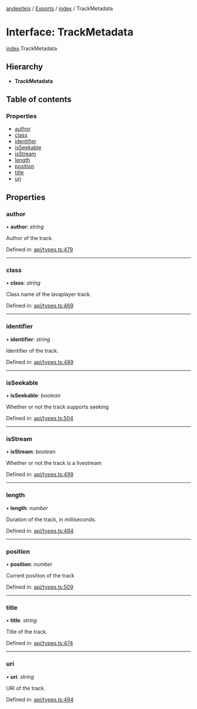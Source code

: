 [andesitejs](../README.md) / [Exports](../modules.md) / [index](../modules/index.md) / TrackMetadata

# Interface: TrackMetadata

[index](../modules/index.md).TrackMetadata

## Hierarchy

* **TrackMetadata**

## Table of contents

### Properties

- [author](index.trackmetadata.md#author)
- [class](index.trackmetadata.md#class)
- [identifier](index.trackmetadata.md#identifier)
- [isSeekable](index.trackmetadata.md#isseekable)
- [isStream](index.trackmetadata.md#isstream)
- [length](index.trackmetadata.md#length)
- [position](index.trackmetadata.md#position)
- [title](index.trackmetadata.md#title)
- [uri](index.trackmetadata.md#uri)

## Properties

### author

• **author**: *string*

Author of the track.

Defined in: [api/types.ts:479](https://github.com/Lavaclient/andesite/blob/7241e28/src/api/types.ts#L479)

___

### class

• **class**: *string*

Class name of the lavaplayer track.

Defined in: [api/types.ts:469](https://github.com/Lavaclient/andesite/blob/7241e28/src/api/types.ts#L469)

___

### identifier

• **identifier**: *string*

Identifier of the track.

Defined in: [api/types.ts:489](https://github.com/Lavaclient/andesite/blob/7241e28/src/api/types.ts#L489)

___

### isSeekable

• **isSeekable**: *boolean*

Whether or not the track supports seeking

Defined in: [api/types.ts:504](https://github.com/Lavaclient/andesite/blob/7241e28/src/api/types.ts#L504)

___

### isStream

• **isStream**: *boolean*

Whether or not the track is a livestream

Defined in: [api/types.ts:499](https://github.com/Lavaclient/andesite/blob/7241e28/src/api/types.ts#L499)

___

### length

• **length**: *number*

Duration of the track, in milliseconds.

Defined in: [api/types.ts:484](https://github.com/Lavaclient/andesite/blob/7241e28/src/api/types.ts#L484)

___

### position

• **position**: *number*

Current position of the track

Defined in: [api/types.ts:509](https://github.com/Lavaclient/andesite/blob/7241e28/src/api/types.ts#L509)

___

### title

• **title**: *string*

Title of the track.

Defined in: [api/types.ts:474](https://github.com/Lavaclient/andesite/blob/7241e28/src/api/types.ts#L474)

___

### uri

• **uri**: *string*

URI of the track.

Defined in: [api/types.ts:494](https://github.com/Lavaclient/andesite/blob/7241e28/src/api/types.ts#L494)
